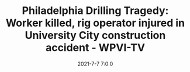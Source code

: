 ---
"title": "Philadelphia Drilling Tragedy: Worker killed, rig operator injured in University City construction accident - WPVI-TV"
"date": "2021-7-7 7:0:0"
"feed_name": "GOOGLENEWS"
"feed_website": "https://news.google.com/search?q=drilling%2Bincident&hl=en-US&gl=US&ceid=US:en"
"feed_rss": "https://news.google.com/rss/search?q=drilling%2Bincident&hl=en-US&gl=US&ceid=US:en"
"link": "https://6abc.com/philadelphia-drilling-tragedy-deadly-construction-accident-university-city-crane/10866746/"
"file": "_posts/197e0e50560a3a9a0df42fc8d3ead5447c76c7a2.md"
"accident": "1"
"drilling": "1"
---